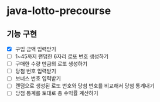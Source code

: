 # java-lotto-precourse
## 기능 구현
- [x] 구입 금액 입력받기
- [ ] 1~45까지 랜덤한 6자리 로또 번호 생성하기
- [ ] 구매한 수량 만큼의 로또 생성하기
- [ ] 당첨 번호 입력받기
- [ ] 보너스 번호 입력받기
- [ ] 랜덤으로 생성된 로또 번호와 당첨 번호를 비교해서 당첨 통계내기
- [ ] 당첨 통계를 토대로 총 수익률 계산하기

